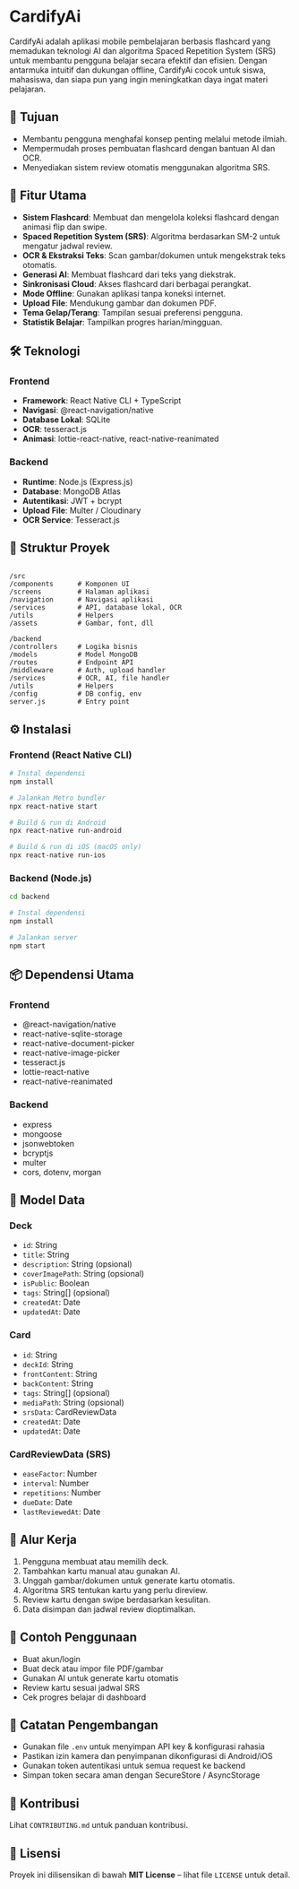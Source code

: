 # CardifyAi

CardifyAi adalah aplikasi mobile pembelajaran berbasis flashcard yang memadukan teknologi AI dan algoritma Spaced Repetition System (SRS) untuk membantu pengguna belajar secara efektif dan efisien. Dengan antarmuka intuitif dan dukungan offline, CardifyAi cocok untuk siswa, mahasiswa, dan siapa pun yang ingin meningkatkan daya ingat materi pelajaran.

## 🎯 Tujuan

- Membantu pengguna menghafal konsep penting melalui metode ilmiah.
- Mempermudah proses pembuatan flashcard dengan bantuan AI dan OCR.
- Menyediakan sistem review otomatis menggunakan algoritma SRS.

## 🚀 Fitur Utama

- **Sistem Flashcard**: Membuat dan mengelola koleksi flashcard dengan animasi flip dan swipe.
- **Spaced Repetition System (SRS)**: Algoritma berdasarkan SM-2 untuk mengatur jadwal review.
- **OCR & Ekstraksi Teks**: Scan gambar/dokumen untuk mengekstrak teks otomatis.
- **Generasi AI**: Membuat flashcard dari teks yang diekstrak.
- **Sinkronisasi Cloud**: Akses flashcard dari berbagai perangkat.
- **Mode Offline**: Gunakan aplikasi tanpa koneksi internet.
- **Upload File**: Mendukung gambar dan dokumen PDF.
- **Tema Gelap/Terang**: Tampilan sesuai preferensi pengguna.
- **Statistik Belajar**: Tampilkan progres harian/mingguan.

## 🛠 Teknologi

### Frontend

- **Framework**: React Native CLI + TypeScript
- **Navigasi**: @react-navigation/native
- **Database Lokal**: SQLite
- **OCR**: tesseract.js
- **Animasi**: lottie-react-native, react-native-reanimated

### Backend

- **Runtime**: Node.js (Express.js)
- **Database**: MongoDB Atlas
- **Autentikasi**: JWT + bcrypt
- **Upload File**: Multer / Cloudinary
- **OCR Service**: Tesseract.js

## 📁 Struktur Proyek

```

/src
/components      # Komponen UI
/screens         # Halaman aplikasi
/navigation      # Navigasi aplikasi
/services        # API, database lokal, OCR
/utils           # Helpers
/assets          # Gambar, font, dll

/backend
/controllers     # Logika bisnis
/models          # Model MongoDB
/routes          # Endpoint API
/middleware      # Auth, upload handler
/services        # OCR, AI, file handler
/utils           # Helpers
/config          # DB config, env
server.js        # Entry point

````

## ⚙️ Instalasi

### Frontend (React Native CLI)

```bash
# Instal dependensi
npm install

# Jalankan Metro bundler
npx react-native start

# Build & run di Android
npx react-native run-android

# Build & run di iOS (macOS only)
npx react-native run-ios
````

### Backend (Node.js)

```bash
cd backend

# Instal dependensi
npm install

# Jalankan server
npm start
```

## 📦 Dependensi Utama

### Frontend

* @react-navigation/native
* react-native-sqlite-storage
* react-native-document-picker
* react-native-image-picker
* tesseract.js
* lottie-react-native
* react-native-reanimated

### Backend

* express
* mongoose
* jsonwebtoken
* bcryptjs
* multer
* cors, dotenv, morgan

## 🧾 Model Data

### Deck

* `id`: String
* `title`: String
* `description`: String (opsional)
* `coverImagePath`: String (opsional)
* `isPublic`: Boolean
* `tags`: String\[] (opsional)
* `createdAt`: Date
* `updatedAt`: Date

### Card

* `id`: String
* `deckId`: String
* `frontContent`: String
* `backContent`: String
* `tags`: String\[] (opsional)
* `mediaPath`: String (opsional)
* `srsData`: CardReviewData
* `createdAt`: Date
* `updatedAt`: Date

### CardReviewData (SRS)

* `easeFactor`: Number
* `interval`: Number
* `repetitions`: Number
* `dueDate`: Date
* `lastReviewedAt`: Date

## 🔄 Alur Kerja

1. Pengguna membuat atau memilih deck.
2. Tambahkan kartu manual atau gunakan AI.
3. Unggah gambar/dokumen untuk generate kartu otomatis.
4. Algoritma SRS tentukan kartu yang perlu direview.
5. Review kartu dengan swipe berdasarkan kesulitan.
6. Data disimpan dan jadwal review dioptimalkan.

## 🧪 Contoh Penggunaan

* Buat akun/login
* Buat deck atau impor file PDF/gambar
* Gunakan AI untuk generate kartu otomatis
* Review kartu sesuai jadwal SRS
* Cek progres belajar di dashboard

## 📝 Catatan Pengembangan

* Gunakan file `.env` untuk menyimpan API key & konfigurasi rahasia
* Pastikan izin kamera dan penyimpanan dikonfigurasi di Android/iOS
* Gunakan token autentikasi untuk semua request ke backend
* Simpan token secara aman dengan SecureStore / AsyncStorage

## 🤝 Kontribusi

Lihat `CONTRIBUTING.md` untuk panduan kontribusi.

## 📄 Lisensi

Proyek ini dilisensikan di bawah **MIT License** – lihat file `LICENSE` untuk detail.
